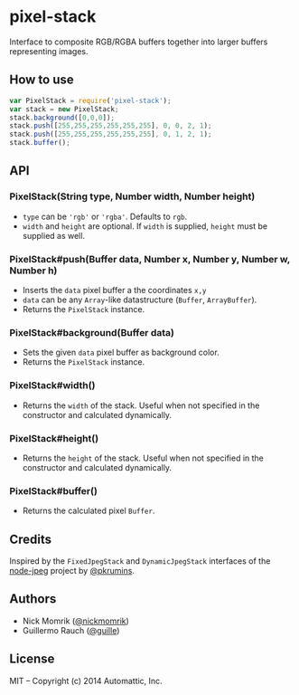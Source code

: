 
# pixel-stack

Interface to composite RGB/RGBA buffers together into larger buffers
representing images.

## How to use

```js
var PixelStack = require('pixel-stack');
var stack = new PixelStack;
stack.background([0,0,0]);
stack.push([255,255,255,255,255,255], 0, 0, 2, 1);
stack.push([255,255,255,255,255,255], 0, 1, 2, 1);
stack.buffer();
```

## API

### PixelStack(String type, Number width, Number height)

- `type` can be `'rgb'` or `'rgba'`. Defaults to `rgb`.
- `width` and `height` are optional. If `width` is supplied, `height`
  must be supplied as well.

### PixelStack#push(Buffer data, Number x, Number y, Number w, Number h)

- Inserts the `data` pixel buffer a the coordinates `x,y`
- `data` can be any `Array`-like datastructure (`Buffer`, `ArrayBuffer`).
- Returns the `PixelStack` instance.

### PixelStack#background(Buffer data)

- Sets the given `data` pixel buffer as background color.
- Returns the `PixelStack` instance.

### PixelStack#width()

- Returns the `width` of the stack. Useful when not specified in the
  constructor and calculated dynamically.

### PixelStack#height()

- Returns the `height` of the stack. Useful when not specified in the
  constructor and calculated dynamically.

### PixelStack#buffer()

- Returns the calculated pixel `Buffer`.

## Credits

Inspired by the `FixedJpegStack` and `DynamicJpegStack` interfaces of
the [node-jpeg](https://github.com/pkrumins/node-jpeg) project by [@pkrumins](https://github.com/pkrumins/node-jpeg).

## Authors

- Nick Momrik ([@nickmomrik](https://github.com/nickmomrik))
- Guillermo Rauch ([@guille](https://github.com/guille))

## License

MIT – Copyright (c) 2014 Automattic, Inc.
